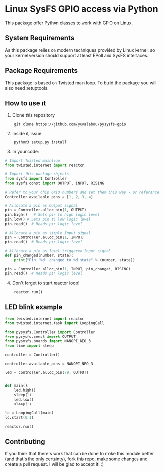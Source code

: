 Linux SysFS GPIO access via Python
==================================

This package offer Python classes to work with GPIO on Linux.

## System Requirements

As this package relies on modern techniques provided by Linux kernel, so your kernel version should support at least EPoll and SysFS interfaces.

## Package Requirements

This package is based on Twisted main loop.
To build the package you will also need setuptools.

## How to use it

1. Clone this repository

```shell
    git clone https://github.com/yuvalabou/pysysfs-gpio
```

2. Inside it, issue:

```shell
    python3 setup.py install
```

3. In your code:

```python
# Import Twisted mainloop
from twisted.internet import reactor

# Import this package objects
from sysfs import Controller
from sysfs.const import OUTPUT, INPUT, RISING

# Refer to your chip GPIO numbers and set them this way - or referance your board from boards.py
Controller.available_pins = [1, 2, 3, 4]

# Allocate a pin as Output signal
pin = Controller.alloc_pin(1, OUTPUT)
pin.high()   # Sets pin to high logic level
pin.low() # Sets pin to low logic level
pin.read()  # Reads pin logic level

# Allocate a pin as simple Input signal
pin = Controller.alloc_pin(1, INPUT)
pin.read()  # Reads pin logic level

# Allocate a pin as level triggered Input signal
def pin_changed(number, state):
    print("Pin '%d' changed to %d state" % (number, state))

pin = Controller.alloc_pin(1, INPUT, pin_changed, RISING)
pin.read()  # Reads pin logic level

```

4. Don't forget to start reactor loop!

```python
    reactor.run()
```

## LED blink example

```python
from twisted.internet import reactor
from twisted.internet.task import LoopingCall

from pysysfs.Controller import Controller
from pysysfs.const import OUTPUT
from pysysfs.boards import NANOPI_NEO_3
from time import sleep

controller = Controller()

controller.available_pins = NANOPI_NEO_3

led = controller.alloc_pin(79, OUTPUT)


def main():
    led.high()
    sleep(1)
    led.low()
    sleep(1)

lc = LoopingCall(main)
lc.start(0.1)

reactor.run()

```

## Contributing

If you think that there's work that can be done to make this module better
(and that's the only certainty), fork this repo, make some changes and create
a pull request. I will be glad to accept it! :)
